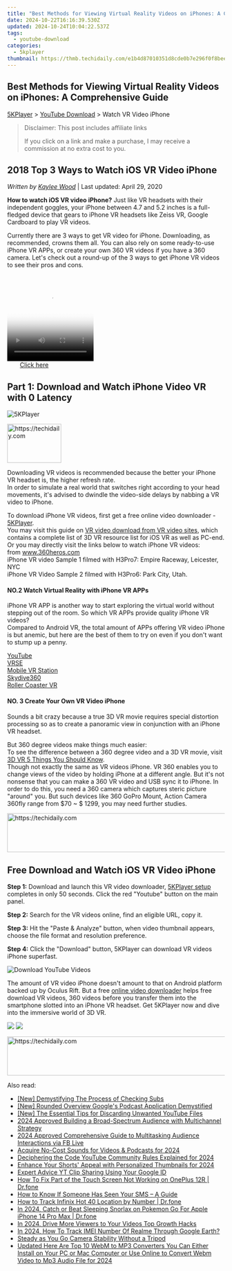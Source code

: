 ```yaml
---
title: "Best Methods for Viewing Virtual Reality Videos on iPhones: A Comprehensive Guide"
date: 2024-10-22T16:16:39.530Z
updated: 2024-10-24T10:04:22.537Z
tags:
  - youtube-download
categories:
  - 5kplayer
thumbnail: https://thmb.techidaily.com/e1b4d87010351d8cde0b7e296f0f8bee20d2f2f6dcddada5b81adefe0c805246.JPG
---
```


## Best Methods for Viewing Virtual Reality Videos on iPhones: A Comprehensive Guide

[5KPlayer](https://tools.techidaily.com/5kplayer/products/) \> [YouTube Download](https://tools.techidaily.com/5kplayer/youtube-download/) \> Watch VR Video iPhone

>  Disclaimer: This post includes affiliate links
>
>  If you click on a link and make a purchase, I may receive a commission at no extra cost to you.
>

## 2018 Top 3 Ways to Watch iOS VR Video iPhone

 _Written by [Kaylee Wood](https://www.quora.com/profile/Amanda-Hu-21)_ | Last updated: April 29, 2020 

**How to watch iOS VR video iPhone?** Just like VR headsets with their independent goggles, your iPhone between 4.7 and 5.2 inches is a full-fledged device that gears to iPhone VR headsets like Zeiss VR, Google Cardboard to play VR videos. 

Currently there are 3 ways to get VR video for iPhone. Downloading, as recommended, crowns them all. You can also rely on some ready-to-use iPhone VR APPs, or create your own 360 VR videos if you have a 360 camera. Let's check out a round-up of the 3 ways to get iPhone VR videos to see their pros and cons.

<!-- affiliate ads begin -->
<span id="1374819">
					<video width="200" height="200" style="cursor:pointer"
           poster="//a.impactradius-go.com/display-clicktoplayimage/1374819.png"
           onclick="if(!this.playClicked){this.play();this.setAttribute('controls',true);this.playClicked=true;}">
	   <source src="//a.impactradius-go.com/display-ad/15852-1374819">
	   <img src="//a.impactradius-go.com/display-clicktoplayimage/1374819.png" style="border: none; height: 100%; width: 100%; object-fit: contain">
	</video>
	<div style="width:125px;text-align:center"><a href="javascript:window.open(decodeURIComponent('https%3A%2F%2Fthefitville.pxf.io%2Fc%2F5597632%2F1374819%2F15852'), '_blank');void(0);">Click here</a></div>
</span>
<img height="0" width="0" src="https://imp.pxf.io/i/5597632/1374819/15852" style="position:absolute;visibility:hidden;" border="0" />
<!-- affiliate ads end -->

## Part 1: Download and Watch iPhone Video VR with 0 Latency

![5KPlayer](https://www.5kplayer.com/youtube-download/img/vr-video-iphone.png) 

<!-- affiliate ads begin -->
<a href="https://aligracehair.sjv.io/c/5597632/2135365/19272" target="_top" id="2135365">
  <img src="//a.impactradius-go.com/display-ad/19272-2135365" border="0" alt="https://techidaily.com" width="125" height="90"/>
</a>
<img height="0" width="0" src="https://aligracehair.sjv.io/i/5597632/2135365/19272" style="position:absolute;visibility:hidden;" border="0" />
<!-- affiliate ads end -->

Downloading VR videos is recommended because the better your iPhone VR headset is, the higher refresh rate.  
 In order to simulate a real world that switches right according to your head movements, it's advised to dwindle the video-side delays by nabbing a VR video to iPhone.

To download iPhone VR videos, first get a free online video downloader - [5KPlayer](https://tools.techidaily.com/5kplayer/products/).  
 You may visit this guide on [VR video download from VR video sites](https://tools.techidaily.com/5kplayer/youtube-download/), which contains a complete list of 3D VR resource list for iOS VR as well as PC-end.  
 Or you may directly visit the links below to watch iPhone VR videos:  
 from www.360heros.com  
 iPhone VR video Sample 1 filmed with H3Pro7: Empire Raceway, Leicester, NYC  
 iPhone VR Video Sample 2 filmed with H3Pro6: Park City, Utah.

#### **NO.2 Watch Virtual Reality with iPhone VR APPs**

iPhone VR APP is another way to start exploring the virtual world without stepping out of the room. So which VR APPs provide quality iPhone VR videos?  
Compared to Android VR, the total amount of APPs offering VR video iPhone is but anemic, but here are the best of them to try on even if you don't want to stump up a penny.

[YouTube](https://itunes.apple.com/us/app/youtube/id544007664?mt=8)  
[VRSE](https://itunes.apple.com/us/app/vrse-virtual-reality/id959327054?mt=8)  
[Mobile VR Station](https://itunes.apple.com/us/app/mobile-vr-station/id959820493?mt=8)  
[Skydive360](https://itunes.apple.com/us/app/skydive360/id1025171234?mt=8)  
[Roller Coaster VR](https://itunes.apple.com/us/app/roller-coaster-vr/id935697665?mt=8)

#### **NO. 3 Create Your Own VR Video iPhone**

Sounds a bit crazy because a true 3D VR movie requires special distortion processing so as to create a panoramic view in conjunction with an iPhone VR headset.

But 360 degree videos make things much easier:   
To see the difference between a 360 degree video and a 3D VR movie, visit [3D VR 5 Things You Should Know](https://tools.techidaily.com/5kplayer/video-music-player/).   
Though not exactly the same as VR videos iPhone. VR 360 enables you to change views of the video by holding iPhone at a different angle. But it's not nonsense that you can make a 360 VR video and USB sync it to iPhone. In order to do this, you need a 360 camera which captures steric picture "around" you. But such devices like 360 GoPro Mount, Action Camera 360fly range from $70 \~ $ 1299, you may need further studies.

<!-- affiliate ads begin -->
<a href="https://appsumo.8odi.net/c/5597632/2075461/7443" target="_top" id="2075461">
  <img src="//a.impactradius-go.com/display-ad/7443-2075461" border="0" alt="https://techidaily.com" width="728" height="90"/>
</a>
<img height="0" width="0" src="https://appsumo.8odi.net/i/5597632/2075461/7443" style="position:absolute;visibility:hidden;" border="0" />
<!-- affiliate ads end -->

## Free Download and Watch iOS VR Video iPhone

**Step 1:**  Download and launch this VR video downloader, [5KPlayer setup](https://tools.techidaily.com/5kplayer/video-music-player/) completes in only 50 seconds. Click the red "Youtube" button on the main panel.

**Step 2:** Search for the VR videos online, find an eligible URL, copy it.

**Step 3:** Hit the "Paste & Analyze" button, when video thumbnail appears, choose the file format and resolution preference.

**Step 4:** Click the "Download" button, 5KPlayer can download VR videos iPhone superfast.

![Download YouTube Videos](https://www.5kplayer.com/youtube-download/img/vr-sites-zjy-008.jpg) 

The amount of VR video iPhone doesn't amount to that on Android platform backed up by Oculus Rift. But a free [online video downloader](https://tools.techidaily.com/5kplayer/youtube-download/) helps free download VR videos, 360 videos before you transfer them into the smartphone slotted into an iPhone VR headset. Get 5KPlayer now and dive into the immersive world of 3D VR.

[![](https://www.5kplayer.com/youtube-download/../button/freedownwhitewin.png)](https://tools.techidaily.com/5kplayer/products/) [![](https://www.5kplayer.com/youtube-download/../button/freedownbackmac.png)](https://tools.techidaily.com/5kplayer/products/)

<!-- affiliate ads begin -->
<a href="https://appsumo.8odi.net/c/5597632/2151888/7443" target="_top" id="2151888">
  <img src="//a.impactradius-go.com/display-ad/7443-2151888" border="0" alt="https://techidaily.com" width="600" height="90"/>
</a>
<img height="0" width="0" src="https://appsumo.8odi.net/i/5597632/2151888/7443" style="position:absolute;visibility:hidden;" border="0" />
<!-- affiliate ads end -->

<ins class="adsbygoogle"
     style="display:block"
     data-ad-format="autorelaxed"
     data-ad-client="ca-pub-7571918770474297"
     data-ad-slot="1223367746"></ins>

<ins class="adsbygoogle"
     style="display:block"
     data-ad-client="ca-pub-7571918770474297"
     data-ad-slot="8358498916"
     data-ad-format="auto"
     data-full-width-responsive="true"></ins>

<span class="atpl-alsoreadstyle">Also read:</span>
<div><ul>
<li><a href="https://youtube-video-recordings.techidaily.com/new-demystifying-the-process-of-checking-subs/"><u>[New] Demystifying The Process of Checking Subs</u></a></li>
<li><a href="https://extra-skills.techidaily.com/new-rounded-overview-googles-podcast-application-demystified/"><u>[New] Rounded Overview Google's Podcast Application Demystified</u></a></li>
<li><a href="https://facebook-video-share.techidaily.com/new-the-essential-tips-for-discarding-unwanted-youtube-files/"><u>[New] The Essential Tips for Discarding Unwanted YouTube Files</u></a></li>
<li><a href="https://youtube-video-recordings.techidaily.com/2024-approved-building-a-broad-spectrum-audience-with-multichannel-strategy/"><u>2024 Approved Building a Broad-Spectrum Audience with Multichannel Strategy</u></a></li>
<li><a href="https://facebook-clips.techidaily.com/2024-approved-comprehensive-guide-to-multitasking-audience-interactions-via-fb-live/"><u>2024 Approved Comprehensive Guide to Multitasking Audience Interactions via FB Live</u></a></li>
<li><a href="https://youtube-video-recordings.techidaily.com/acquire-no-cost-sounds-for-videos-and-podcasts-for-2024/"><u>Acquire No-Cost Sounds for Videos & Podcasts for 2024</u></a></li>
<li><a href="https://youtube-video-recordings.techidaily.com/deciphering-the-code-youtube-community-rules-explained-for-2024/"><u>Deciphering the Code YouTube Community Rules Explained for 2024</u></a></li>
<li><a href="https://youtube-video-recordings.techidaily.com/enhance-your-shorts-appeal-with-personalized-thumbnails-for-2024/"><u>Enhance Your Shorts' Appeal with Personalized Thumbnails for 2024</u></a></li>
<li><a href="https://youtube-video-recordings.techidaily.com/expert-advice-yt-clip-sharing-using-your-google-id/"><u>Expert Advice YT Clip Sharing Using Your Google ID</u></a></li>
<li><a href="https://fix-guide.techidaily.com/how-to-fix-part-of-the-touch-screen-not-working-on-oneplus-12r-drfone-by-drfone-fix-android-problems-fix-android-problems/"><u>How To Fix Part of the Touch Screen Not Working on OnePlus 12R | Dr.fone</u></a></li>
<li><a href="https://techtrends.techidaily.com/how-to-know-if-someone-has-seen-your-sms-a-guide/"><u>How to Know If Someone Has Seen Your SMS – A Guide</u></a></li>
<li><a href="https://android-location-track.techidaily.com/how-to-track-infinix-hot-40-location-by-number-drfone-by-drfone-virtual-android/"><u>How to Track Infinix Hot 40 Location by Number | Dr.fone</u></a></li>
<li><a href="https://ios-pokemon-go.techidaily.com/in-2024-catch-or-beat-sleeping-snorlax-on-pokemon-go-for-apple-iphone-14-pro-max-drfone-by-drfone-virtual-ios/"><u>In 2024, Catch or Beat Sleeping Snorlax on Pokemon Go For Apple iPhone 14 Pro Max | Dr.fone</u></a></li>
<li><a href="https://youtube-video-recordings.techidaily.com/in-2024-drive-more-viewers-to-your-videos-top-growth-hacks/"><u>In 2024, Drive More Viewers to Your Videos Top Growth Hacks</u></a></li>
<li><a href="https://easy-unlock-android.techidaily.com/in-2024-how-to-track-imei-number-of-realme-through-google-earth-by-drfone-android/"><u>In 2024, How To Track IMEI Number Of Realme Through Google Earth?</u></a></li>
<li><a href="https://youtube-video-recordings.techidaily.com/steady-as-you-go-camera-stability-without-a-tripod/"><u>Steady as You Go Camera Stability Without a Tripod</u></a></li>
<li><a href="https://video-content-creator.techidaily.com/updated-here-are-top-10-webm-to-mp3-converters-you-can-either-install-on-your-pc-or-mac-computer-or-use-online-to-convert-webm-video-to-mp3-audio-file-for-2/"><u>Updated Here Are Top 10 WebM to MP3 Converters You Can Either Install on Your PC or Mac Computer or Use Online to Convert Webm Video to Mp3 Audio File for 2024</u></a></li>
</ul></div>

